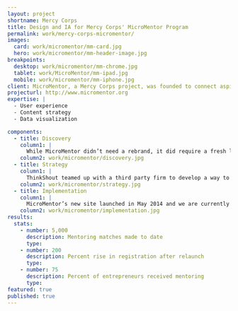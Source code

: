 ```yaml
---
layout: project
shortname: Mercy Corps
title: Design and IA for Mercy Corps' MicroMentor Program
permalink: work/mercy-corps-micromentor/
images:
  card: work/micromentor/mm-card.jpg
  hero: work/micromentor/mm-header-image.jpg
breakpoints:
  desktop: work/micromentor/mm-chrome.jpg
  tablet: work/MicroMentor/mm-ipad.jpg
  mobile: work/micromentor/mm-iphone.jpg
client: MicroMentor, a Mercy Corps project, was founded to connect aspiring entrepreneurs with mentors. It also provides them with a library of resources to help them grow their enterprises. MicroMentor needed to expand its membership and improve engagement through a fresh redesign. We worked to make their new site a place for dialogue that encouraged member involvement, streamlined the signup process, and showcased their successes. The result was a clean, responsive site that served as a discussion space for a large community of entrepreneurs. 
projecturl: http://www.micromentor.org
expertise: |
  - User experience
  - Content strategy
  - Data visualization

components:
  - title: Discovery
    column1: |
      While MicroMentor didn’t need a rebrand, it did require a fresh look designed to appeal to a broader audience. MicroMentor had a very large library of written resources that they wanted to make easily accessible to the entrepreneurs in search of resources that would help their grow their businesses. It needed to be a place that would appeal to both entrepreneurs and mentors, and provide them with a forum for discussion.
    column2: work/micromentor/discovery.jpg
  - title: Strategy
    column1: |
      ThinkShout teamed up with a third party firm to develop a way to better accomplish MicroMentor’s purpose: to connect entrepreneurs with mentors and facilitate dialogue between them. We overhauled MicroMentor’s member sign-up system and created a brand new, gorgeous platform for networking that was both visually pleasing and easy to use. 
    column2: work/micromentor/strategy.jpg
  - title: Implementation
    column1: |
      MicroMentor’s new site launched in May 2014 and we are currently working with MicroMentor on a second phase of updates. 
    column2: work/micromentor/implementation.jpg
results:
  stats:
    - number: 5,000
      description: Mentoring matches made to date
      type:
    - number: 200
      description: Percent rise in registration after relaunch
      type:
    - number: 75
      description: Percent of entrepreneurs received mentoring
      type:
featured: true
published: true
---
```



